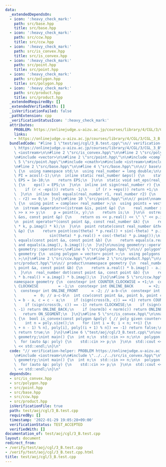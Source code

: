 ```yaml
---
data:
  _extendedDependsOn:
  - icon: ':heavy_check_mark:'
    path: src/base.hpp
    title: src/base.hpp
  - icon: ':heavy_check_mark:'
    path: src/ccw.hpp
    title: src/ccw.hpp
  - icon: ':heavy_check_mark:'
    path: src/is_convex.hpp
    title: src/is_convex.hpp
  - icon: ':heavy_check_mark:'
    path: src/point.hpp
    title: src/point.hpp
  - icon: ':heavy_check_mark:'
    path: src/polygon.hpp
    title: src/polygon.hpp
  - icon: ':heavy_check_mark:'
    path: src/product.hpp
    title: src/product.hpp
  _extendedRequiredBy: []
  _extendedVerifiedWith: []
  _isVerificationFailed: false
  _pathExtension: cpp
  _verificationStatusIcon: ':heavy_check_mark:'
  attributes:
    PROBLEM: https://onlinejudge.u-aizu.ac.jp/courses/library/4/CGL/3/CGL_3_B
    links:
    - https://onlinejudge.u-aizu.ac.jp/courses/library/4/CGL/3/CGL_3_B
  bundledCode: "#line 1 \"test/aoj/cgl/3_B.test.cpp\"\n// verification-helper: PROBLEM\
    \ https://onlinejudge.u-aizu.ac.jp/courses/library/4/CGL/3/CGL_3_B\n\n#include\
    \ <iostream>\n\n#line 2 \"src/is_convex.hpp\"\n\n#line 2 \"src/polygon.hpp\"\n\
    \n#include <vector>\n\n#line 2 \"src/point.hpp\"\n\n#include <complex>\n#line\
    \ 5 \"src/point.hpp\"\n#include <cmath>\n#include <istream>\n#include <ostream>\n\
    \n#line 2 \"src/base.hpp\"\n\n#line 4 \"src/base.hpp\"\n\n// base\nnamespace geometry\
    \ {\n  using namespace std;\n  using real_number = long double;\n\n  const real_number\
    \ PI = acosl(-1);\n\n  inline static real_number &eps() {\n    static real_number\
    \ EPS = 1e-10;\n    return EPS;\n  }\n\n  static void set_eps(real_number EPS)\
    \ {\n    eps() = EPS;\n  }\n\n  inline int sign(real_number r) {\n    set_eps(1e-10);\n\
    \    if (r < -eps()) return -1;\n    if (r > +eps()) return +1;\n    return 0;\n\
    \  }\n\n  inline bool equals(real_number r1, real_number r2) {\n    return sign(r1\
    \ - r2) == 0;\n  }\n}\n#line 10 \"src/point.hpp\"\n\n// point\nnamespace geometry\
    \ {\n  using point = complex< real_number >;\n  using points = vector< point >;\n\
    \n  istream &operator>>(istream &is, point &p) {\n    real_number x, y;\n    is\
    \ >> x >> y;\n    p = point(x, y);\n    return is;\n  }\n\n  ostream &operator<<(ostream\
    \ &os, const point &p) {\n    return os << p.real() << \" \" << p.imag();\n  }\n\
    \n  point operator*(const point &p, const real_number &k) {\n    return point(p.real()\
    \ * k, p.imag() * k);\n  }\n\n  point rotate(const real_number &theta, const point\
    \ &p) {\n    return point(cos(theta) * p.real() + sin(-theta) * p.imag(),\n  \
    \               sin(theta) * p.real() + cos(-theta) * p.imag());\n  }\n\n  bool\
    \ equals(const point &a, const point &b) {\n    return equals(a.real(), b.real())\
    \ and equals(a.imag(), b.imag());\n  }\n}\n\nusing geometry::operator>>;\nusing\
    \ geometry::operator<<;\n#line 6 \"src/polygon.hpp\"\n\n// polygon\nnamespace\
    \ geometry {\n  using polygon = vector< point >;\n  using polygons = vector< polygon\
    \ >;\n}\n#line 2 \"src/ccw.hpp\"\n\n#line 2 \"src/product.hpp\"\n\n#line 5 \"\
    src/product.hpp\"\n\n// product\nnamespace geometry {\n  real_number cross(const\
    \ point &a, const point &b) {\n    return a.real() * b.imag() - a.imag() * b.real();\n\
    \  }\n\n  real_number dot(const point &a, const point &b) {\n    return a.real()\
    \ * b.real() + a.imag() * b.imag();\n  }\n}\n#line 5 \"src/ccw.hpp\"\n\n// ccw\n\
    namespace geometry {\n  constexpr int COUNTER_CLOCKWISE = +1;\n  constexpr int\
    \ CLOCKWISE         = -1;\n  constexpr int ONLINE_BACK       = +2; // c-a-b\n\
    \  constexpr int ONLINE_FRONT      = -2; // a-b-c\n  constexpr int ON_SEGMENT\
    \        =  0; // a-c-b\n  int ccw(const point &a, point b, point c) {\n    b\
    \ = b - a, c = c - a;\n    if (sign(cross(b, c)) == +1) return COUNTER_CLOCKWISE;\n\
    \    if (sign(cross(b, c)) == -1) return CLOCKWISE;\n    if (sign(dot(b, c)) ==\
    \ -1) return ONLINE_BACK;\n    if (norm(b) < norm(c)) return ONLINE_FRONT;\n \
    \   return ON_SEGMENT;\n  }\n}\n#line 5 \"src/is_convex.hpp\"\n\nnamespace geometry\
    \ {\n  bool is_convex(const polygon &poly) { // poly given counterclockwise \n\
    \    int n = poly.size();\n    for (int i = 0; i < n; ++i) {\n      if (ccw(poly[(i\
    \ + n - 1) % n], poly[i], poly[(i + 1) % n]) == -1) return false;\n    }\n   \
    \ return true;\n  }\n}\n#line 6 \"test/aoj/cgl/3_B.test.cpp\"\n\nusing namespace\
    \ geometry;\nint main() {\n  int n;\n  std::cin >> n;\n\n  polygon poly(n);\n\
    \  for (auto &p: poly) {\n    std::cin >> p;\n  }\n\n  std::cout << is_convex(poly)\
    \ << std::endl;\n}\n"
  code: "// verification-helper: PROBLEM https://onlinejudge.u-aizu.ac.jp/courses/library/4/CGL/3/CGL_3_B\n\
    \n#include <iostream>\n\n#include \"../../../src/is_convex.hpp\"\n\nusing namespace\
    \ geometry;\nint main() {\n  int n;\n  std::cin >> n;\n\n  polygon poly(n);\n\
    \  for (auto &p: poly) {\n    std::cin >> p;\n  }\n\n  std::cout << is_convex(poly)\
    \ << std::endl;\n}\n"
  dependsOn:
  - src/is_convex.hpp
  - src/polygon.hpp
  - src/point.hpp
  - src/base.hpp
  - src/ccw.hpp
  - src/product.hpp
  isVerificationFile: true
  path: test/aoj/cgl/3_B.test.cpp
  requiredBy: []
  timestamp: '2022-01-29 19:05:28+09:00'
  verificationStatus: TEST_ACCEPTED
  verifiedWith: []
documentation_of: test/aoj/cgl/3_B.test.cpp
layout: document
redirect_from:
- /verify/test/aoj/cgl/3_B.test.cpp
- /verify/test/aoj/cgl/3_B.test.cpp.html
title: test/aoj/cgl/3_B.test.cpp
---
```

